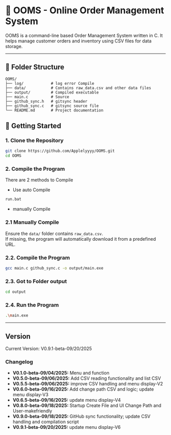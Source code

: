 # 🛒 OOMS - Online Order Management System

OOMS is a command-line based Order Management System written in C. It helps manage customer orders and inventory using CSV files for data storage.

---

## 📁 Folder Structure

```plaintext
OOMS/
├── log/            # log error Compile
├── data/           # Contains raw_data.csv and other data files
├── output/         # Compiled executable
├── main.c          # Source
├── github_sync.h   # gitsync header 
├── github_sync.c   # gitsync source file
└── README.md       # Project documentation
```

## 🚀 Getting Started

### 1. Clone the Repository

```bash
git clone https://github.com/Applelyyyy/OOMS.git
cd OOMS
```

### 2. Compile the Program

 There are 2 methods to Compile

- Use auto Compile

```bash
run.bat
```

- manually Compile

### 2.1 Manually  Compile

Ensure the `data/` folder contains `raw_data.csv`.  
If missing, the program will automatically download it from a predefined URL.

### 2.2. Compile the Program

```bash
gcc main.c github_sync.c -o output/main.exe
```

### 2.3. Got to Folder output

```bash
cd output
```

### 2.4. Run the Program

```bash
.\main.exe
```

---

## Version

Current Version: V0.9.1-beta-09/20/2025

### Changelog

- **V0.1.0-beta-09/04/2025:** Menu and function
- **V0.5.0-beta-09/06/2025:** Add CSV reading functionality and list CSV
- **V0.5.5-beta-09/06/2025:** improve CSV handling and menu display-V2
- **V0.6.0-beta-09/16/2025:** Add change path CSV and logic; update menu display-V3
- **V0.6.5-beta-09/16/2025:** update menu display-V4
- **V0.8.0-beta-09/18/2025:** Startup Create File and UI Change Path and User-makefriendly
- **V0.9.0-beta-09/18/2025:** GitHub sync functionality; update CSV handling and compilation script
- **V0.9.1-beta-09/20/2025:** update menu display-V6
